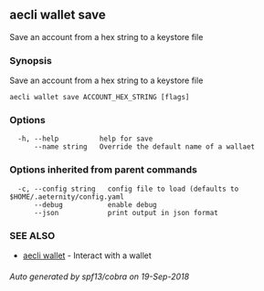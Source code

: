 ## aecli wallet save

Save an account from a hex string to a keystore file

### Synopsis

Save an account from a hex string to a keystore file

```
aecli wallet save ACCOUNT_HEX_STRING [flags]
```

### Options

```
  -h, --help          help for save
      --name string   Override the default name of a wallaet
```

### Options inherited from parent commands

```
  -c, --config string   config file to load (defaults to $HOME/.aeternity/config.yaml
      --debug           enable debug
      --json            print output in json format
```

### SEE ALSO

* [aecli wallet](aecli_wallet.md)	 - Interact with a wallet

###### Auto generated by spf13/cobra on 19-Sep-2018
